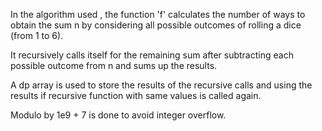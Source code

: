 In the algorithm used , the function 'f' calculates the number of ways to obtain the sum n by considering all possible outcomes of rolling a dice (from 1 to 6). 

It recursively calls itself for the remaining sum after subtracting each possible outcome from n and sums up the results.

A dp array is used to store the results of the recursive calls and using the results if recursive function with same values is called again.

Modulo by 1e9 + 7 is done to avoid integer overflow. 
